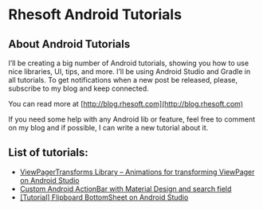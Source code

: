 # Rhesoft Android Tutorials

## About Android Tutorials

I’ll be creating a big number of Android tutorials, showing you how to use nice libraries, UI, tips, and more. I’ll be using Android Studio and Gradle in all tutorials. To get notifications when a new post be released, please, subscribe to my blog and keep connected.

You can read more at [http://blog.rhesoft.com](http://blog.rhesoft.com)

If you need some help with any Android lib or feature, feel free to comment on my blog and if possible, I can write a new tutorial about it.

## List of tutorials:

* [ViewPagerTransforms Library – Animations for transforming ViewPager on Android Studio](http://blog.rhesoft.com/2015/03/20/tutorial-viewpagertransforms-library-animations-for-transforming-viewpager-on-android-studio/)
* [Custom Android ActionBar with Material Design and search field](http://blog.rhesoft.com/2015/03/30/tutorial-android-actionbar-with-material-design-and-search-field/)
* [[Tutorial] Flipboard BottomSheet on Android Studio](http://blog.rhesoft.com/2015/10/08/android-tutorial-flipboard-bottom-sheet/)
